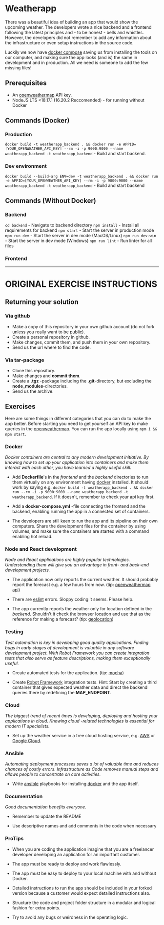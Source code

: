 # Weatherapp

There was a beautiful idea of building an app that would show the upcoming weather. The developers wrote a nice backend and a frontend following the latest principles and - to be honest - bells and whistles. However, the developers did not remember to add any information about the infrastructure or even setup instructions in the source code.

Luckily we now have [docker compose](https://docs.docker.com/compose/) saving us from installing the tools on our computer, and making sure the app looks (and is) the same in development and in production. All we need is someone to add the few missing files!

## Prerequisites

* An [openweathermap](http://openweathermap.org/) API key.
* NodeJS LTS <18.17.1 (16.20.2 Reccomended) - for running without Docker

## Commands (Docker)
### Production
`docker build -t weatherapp_backend . && docker run -e APPID=[YOUR_OPENWEATHER_API_KEY] --rm -i -p 9000:9000 --name weatherapp_backend -t weatherapp_backend` - Build and start backend.

### Dev environment
`docker build --build-arg ENV=dev -t weatherapp_backend . && docker run -e APPID=[YOUR_OPENWEATHER_API_KEY] --rm -i -p 9000:9000 --name weatherapp_backend -t weatherapp_backend` - Build and start backend

## Commands (Without Docker)
### Backend
`cd backend` - Navigate to backend directory
`npm install` - Install all requirements for backend
`npm start` - Start the server in production mode
`npm run dev` - Start the server in dev mode (MacOS/Linux)
`npm run dev-win` - Start the server in dev mode (Windows)
`npm run lint` - Run linter for all files
### Frontend

---
# ORIGINAL EXERCISE INSTRUCTIONS

## Returning your solution

### Via github

* Make a copy of this repository in your own github account (do not fork unless you really want to be public).
* Create a personal repository in github.
* Make changes, commit them, and push them in your own repository.
* Send us the url where to find the code.

### Via tar-package

* Clone this repository.
* Make changes and **commit them**.
* Create a **.tgz** -package including the **.git**-directory, but excluding the **node_modules**-directories.
* Send us the archive.

## Exercises

Here are some things in different categories that you can do to make the app better. Before starting you need to get yourself an API key to make queries in the [openweathermap](http://openweathermap.org/). You can run the app locally using `npm i && npm start`.

### Docker

*Docker containers are central to any modern development initiative. By knowing how to set up your application into containers and make them interact with each other, you have learned a highly useful skill.*

* Add **Dockerfile**'s in the *frontend* and the *backend* directories to run them virtually on any environment having [docker](https://www.docker.com/) installed. It should work by saying e.g. `docker build -t weatherapp_backend . && docker run --rm -i -p 9000:9000 --name weatherapp_backend -t weatherapp_backend`. If it doesn't, remember to check your api key first.

* Add a **docker-compose.yml** -file connecting the frontend and the backend, enabling running the app in a connected set of containers.

* The developers are still keen to run the app and its pipeline on their own computers. Share the development files for the container by using volumes, and make sure the containers are started with a command enabling hot reload.

### Node and React development

*Node and React applications are highly popular technologies. Understanding them will give you an advantage in front- and back-end development projects.*

* The application now only reports the current weather. It should probably report the forecast e.g. a few hours from now. (tip: [openweathermap api](https://openweathermap.org/forecast5))

* There are [eslint](http://eslint.org/) errors. Sloppy coding it seems. Please help.

* The app currently reports the weather only for location defined in the *backend*. Shouldn't it check the browser location and use that as the reference for making a forecast? (tip: [geolocation](https://developer.mozilla.org/en-US/docs/Web/API/Geolocation/Using_geolocation))

### Testing

*Test automation is key in developing good quality applications. Finding bugs in early stages of development is valuable in any software development project. With Robot Framework you can create integration tests that also serve as feature descriptions, making them exceptionally useful.*

* Create automated tests for the application. (tip: [mocha](https://mochajs.org/))

* Create [Robot Framework](http://robotframework.org/) integration tests. Hint: Start by creating a third container that gives expected weather data and direct the backend queries there by redefining the **MAP_ENDPOINT**.

### Cloud

*The biggest trend of recent times is developing, deploying and hosting your applications in cloud. Knowing cloud -related technologies is essential for modern IT specialists.*

* Set up the weather service in a free cloud hosting service, e.g. [AWS](https://aws.amazon.com/free/) or [Google Cloud](https://cloud.google.com/free/).

### Ansible

*Automating deployment processes saves a lot of valuable time and reduces chances of costly errors. Infrastructure as Code removes manual steps and allows people to concentrate on core activities.*

* Write [ansible](http://docs.ansible.com/ansible/intro.html) playbooks for installing [docker](https://www.docker.com/) and the app itself.

### Documentation

*Good documentation benefits everyone.*

* Remember to update the README

* Use descriptive names and add comments in the code when necessary

### ProTips

* When you are coding the application imagine that you are a freelancer developer developing an application for an important customer.

* The app must be ready to deploy and work flawlessly.

* The app must be easy to deploy to your local machine with and without Docker. 

* Detailed instructions to run the app should be included in your forked version because a customer would expect detailed instructions also.

* Structure the code and project folder structure in a modular and logical fashion for extra points.

* Try to avoid any bugs or weirdness in the operating logic.
